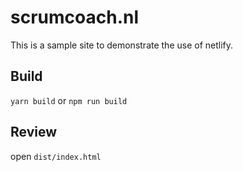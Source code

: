 # scrumcoach.nl

This is a sample site to demonstrate the use of netlify.

## Build

`yarn build` or `npm run build`

## Review

open `dist/index.html`